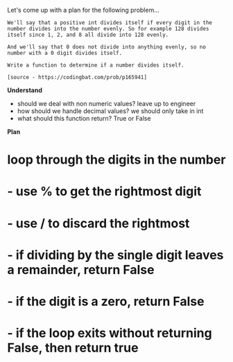 Let's come up with a plan for the following problem...
```
We'll say that a positive int divides itself if every digit in the number divides into the number evenly. So for example 128 divides itself since 1, 2, and 8 all divide into 128 evenly. 

And we'll say that 0 does not divide into anything evenly, so no number with a 0 digit divides itself. 

Write a function to determine if a number divides itself.

[source - https://codingbat.com/prob/p165941]
```

**Understand**

- should we deal with non numeric values? leave up to engineer
- how should we handle decimal values? we should only take in int
- what should this function return? True or False

**Plan**
# loop through the digits in the number
# - use % to get the rightmost digit
# - use / to discard the rightmost
# - if dividing by the single digit leaves a remainder, return False
# - if the digit is a zero, return False

# - if the loop exits without returning False, then return true
